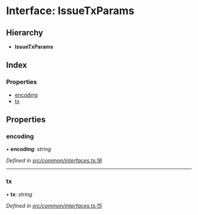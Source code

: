 # Interface: IssueTxParams

## Hierarchy

- **IssueTxParams**

## Index

### Properties

- [encoding](common_interfaces.issuetxparams#encoding)
- [tx](common_interfaces.issuetxparams#tx)

## Properties

### encoding

• **encoding**: _string_

_Defined in [src/common/interfaces.ts:16](https://github.com/chain4travel/caminojs/blob/3883166/src/common/interfaces.ts#L16)_

---

### tx

• **tx**: _string_

_Defined in [src/common/interfaces.ts:15](https://github.com/chain4travel/caminojs/blob/3883166/src/common/interfaces.ts#L15)_
